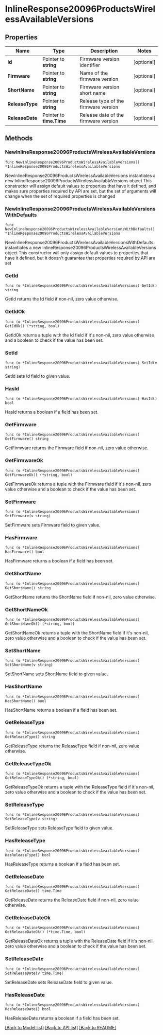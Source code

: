 # InlineResponse20096ProductsWirelessAvailableVersions

## Properties

Name | Type | Description | Notes
------------ | ------------- | ------------- | -------------
**Id** | Pointer to **string** | Firmware version identifier | [optional] 
**Firmware** | Pointer to **string** | Name of the firmware version | [optional] 
**ShortName** | Pointer to **string** | Firmware version short name | [optional] 
**ReleaseType** | Pointer to **string** | Release type of the firmware version | [optional] 
**ReleaseDate** | Pointer to **time.Time** | Release date of the firmware version | [optional] 

## Methods

### NewInlineResponse20096ProductsWirelessAvailableVersions

`func NewInlineResponse20096ProductsWirelessAvailableVersions() *InlineResponse20096ProductsWirelessAvailableVersions`

NewInlineResponse20096ProductsWirelessAvailableVersions instantiates a new InlineResponse20096ProductsWirelessAvailableVersions object
This constructor will assign default values to properties that have it defined,
and makes sure properties required by API are set, but the set of arguments
will change when the set of required properties is changed

### NewInlineResponse20096ProductsWirelessAvailableVersionsWithDefaults

`func NewInlineResponse20096ProductsWirelessAvailableVersionsWithDefaults() *InlineResponse20096ProductsWirelessAvailableVersions`

NewInlineResponse20096ProductsWirelessAvailableVersionsWithDefaults instantiates a new InlineResponse20096ProductsWirelessAvailableVersions object
This constructor will only assign default values to properties that have it defined,
but it doesn't guarantee that properties required by API are set

### GetId

`func (o *InlineResponse20096ProductsWirelessAvailableVersions) GetId() string`

GetId returns the Id field if non-nil, zero value otherwise.

### GetIdOk

`func (o *InlineResponse20096ProductsWirelessAvailableVersions) GetIdOk() (*string, bool)`

GetIdOk returns a tuple with the Id field if it's non-nil, zero value otherwise
and a boolean to check if the value has been set.

### SetId

`func (o *InlineResponse20096ProductsWirelessAvailableVersions) SetId(v string)`

SetId sets Id field to given value.

### HasId

`func (o *InlineResponse20096ProductsWirelessAvailableVersions) HasId() bool`

HasId returns a boolean if a field has been set.

### GetFirmware

`func (o *InlineResponse20096ProductsWirelessAvailableVersions) GetFirmware() string`

GetFirmware returns the Firmware field if non-nil, zero value otherwise.

### GetFirmwareOk

`func (o *InlineResponse20096ProductsWirelessAvailableVersions) GetFirmwareOk() (*string, bool)`

GetFirmwareOk returns a tuple with the Firmware field if it's non-nil, zero value otherwise
and a boolean to check if the value has been set.

### SetFirmware

`func (o *InlineResponse20096ProductsWirelessAvailableVersions) SetFirmware(v string)`

SetFirmware sets Firmware field to given value.

### HasFirmware

`func (o *InlineResponse20096ProductsWirelessAvailableVersions) HasFirmware() bool`

HasFirmware returns a boolean if a field has been set.

### GetShortName

`func (o *InlineResponse20096ProductsWirelessAvailableVersions) GetShortName() string`

GetShortName returns the ShortName field if non-nil, zero value otherwise.

### GetShortNameOk

`func (o *InlineResponse20096ProductsWirelessAvailableVersions) GetShortNameOk() (*string, bool)`

GetShortNameOk returns a tuple with the ShortName field if it's non-nil, zero value otherwise
and a boolean to check if the value has been set.

### SetShortName

`func (o *InlineResponse20096ProductsWirelessAvailableVersions) SetShortName(v string)`

SetShortName sets ShortName field to given value.

### HasShortName

`func (o *InlineResponse20096ProductsWirelessAvailableVersions) HasShortName() bool`

HasShortName returns a boolean if a field has been set.

### GetReleaseType

`func (o *InlineResponse20096ProductsWirelessAvailableVersions) GetReleaseType() string`

GetReleaseType returns the ReleaseType field if non-nil, zero value otherwise.

### GetReleaseTypeOk

`func (o *InlineResponse20096ProductsWirelessAvailableVersions) GetReleaseTypeOk() (*string, bool)`

GetReleaseTypeOk returns a tuple with the ReleaseType field if it's non-nil, zero value otherwise
and a boolean to check if the value has been set.

### SetReleaseType

`func (o *InlineResponse20096ProductsWirelessAvailableVersions) SetReleaseType(v string)`

SetReleaseType sets ReleaseType field to given value.

### HasReleaseType

`func (o *InlineResponse20096ProductsWirelessAvailableVersions) HasReleaseType() bool`

HasReleaseType returns a boolean if a field has been set.

### GetReleaseDate

`func (o *InlineResponse20096ProductsWirelessAvailableVersions) GetReleaseDate() time.Time`

GetReleaseDate returns the ReleaseDate field if non-nil, zero value otherwise.

### GetReleaseDateOk

`func (o *InlineResponse20096ProductsWirelessAvailableVersions) GetReleaseDateOk() (*time.Time, bool)`

GetReleaseDateOk returns a tuple with the ReleaseDate field if it's non-nil, zero value otherwise
and a boolean to check if the value has been set.

### SetReleaseDate

`func (o *InlineResponse20096ProductsWirelessAvailableVersions) SetReleaseDate(v time.Time)`

SetReleaseDate sets ReleaseDate field to given value.

### HasReleaseDate

`func (o *InlineResponse20096ProductsWirelessAvailableVersions) HasReleaseDate() bool`

HasReleaseDate returns a boolean if a field has been set.


[[Back to Model list]](../README.md#documentation-for-models) [[Back to API list]](../README.md#documentation-for-api-endpoints) [[Back to README]](../README.md)


